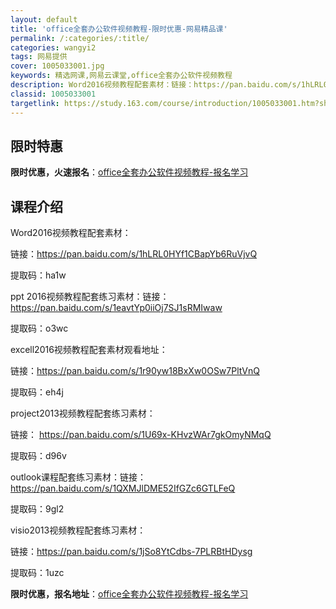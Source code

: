 ```yaml
---
layout: default
title: 'office全套办公软件视频教程-限时优惠-网易精品课'
permalink: /:categories/:title/
categories: wangyi2
tags: 网易提供
cover: 1005033001.jpg
keywords: 精选网课,网易云课堂,office全套办公软件视频教程
description: Word2016视频教程配套素材：链接：https://pan.baidu.com/s/1hLRL0HYf1CBapYb
classid: 1005033001
targetlink: https://study.163.com/course/introduction/1005033001.htm?share=1&shareId=1025206652&utm_campaign=share&utm_medium=iphoneShare&utm_source=&utm_u=1025206652
---
```


## 限时特惠

**限时优惠，火速报名**：[office全套办公软件视频教程-报名学习](https://study.163.com/course/introduction/1005033001.htm?share=1&shareId=1025206652&utm_campaign=share&utm_medium=iphoneShare&utm_source=&utm_u=1025206652)

## 课程介绍

Word2016视频教程配套素材：

链接：https://pan.baidu.com/s/1hLRL0HYf1CBapYb6RuVjvQ 

提取码：ha1w

ppt 2016视频教程配套练习素材：链接：https://pan.baidu.com/s/1eavtYp0iiOj7SJ1sRMIwaw 

提取码：o3wc



excell2016视频教程配套素材观看地址：

链接：https://pan.baidu.com/s/1r90yw18BxXw0OSw7PltVnQ 

提取码：eh4j

project2013视频教程配套练习素材：

链接： https://pan.baidu.com/s/1U69x-KHvzWAr7gkOmyNMqQ  

提取码：d96v



outlook课程配套练习素材：链接：https://pan.baidu.com/s/1QXMJlDME52IfGZc6GTLFeQ 

提取码：9gl2



visio2013视频教程配套练习素材：

链接：https://pan.baidu.com/s/1jSo8YtCdbs-7PLRBtHDysg 

提取码：1uzc

**限时优惠，报名地址**：[office全套办公软件视频教程-报名学习](https://study.163.com/course/introduction/1005033001.htm?share=1&shareId=1025206652&utm_campaign=share&utm_medium=iphoneShare&utm_source=&utm_u=1025206652)

